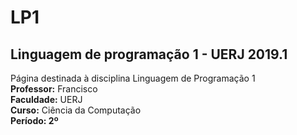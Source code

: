 <h1>LP1</h1>
<h2>Linguagem de programação 1 - UERJ 2019.1</h2>
   
<p> Página destinada à disciplina Linguagem de Programação 1 </br>
   <strong>Professor:</strong> Francisco </br>
   <strong>Faculdade:</strong> UERJ </br>
   <strong>Curso:</strong> Ciência da Computação</br>
    <strong>Período:<strong/> 2º </br>
</p>


